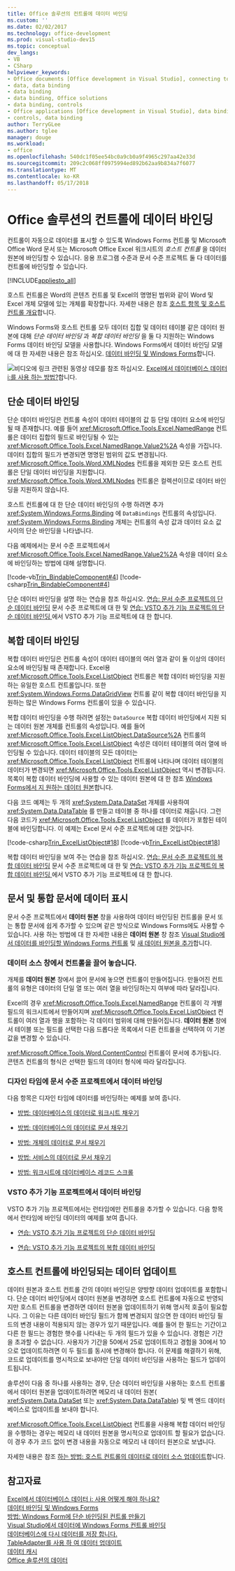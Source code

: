 ```yaml
---
title: Office 솔루션의 컨트롤에 데이터 바인딩
ms.custom: ''
ms.date: 02/02/2017
ms.technology: office-development
ms.prod: visual-studio-dev15
ms.topic: conceptual
dev_langs:
- VB
- CSharp
helpviewer_keywords:
- Office documents [Office development in Visual Studio], connecting to data
- data, data binding
- data binding
- data binding, Office solutions
- data binding, controls
- Office applications [Office development in Visual Studio], data binding
- controls, data binding
author: TerryGLee
ms.author: tglee
manager: douge
ms.workload:
- office
ms.openlocfilehash: 540dc1f05ee54bc0a9cb0a9f4965c297aa42e33d
ms.sourcegitcommit: 209c2c068ff0975994ed892b62aa9b834a7f6077
ms.translationtype: MT
ms.contentlocale: ko-KR
ms.lasthandoff: 05/17/2018
---
```

# <a name="bind-data-to-controls-in-office-solutions"></a>Office 솔루션의 컨트롤에 데이터 바인딩
  컨트롤이 자동으로 데이터를 표시할 수 있도록 Windows Forms 컨트롤 및 Microsoft Office Word 문서 또는 Microsoft Office Excel 워크시트의 *호스트 컨트롤* 을 데이터 원본에 바인딩할 수 있습니다. 응용 프로그램 수준과 문서 수준 프로젝트 둘 다 데이터를 컨트롤에 바인딩할 수 있습니다.  
  
 [!INCLUDE[appliesto_all](../vsto/includes/appliesto-all-md.md)]  
  
 호스트 컨트롤은 Word의 콘텐츠 컨트롤 및 Excel의 명명된 범위와 같이 Word 및 Excel 개체 모델에 있는 개체를 확장합니다. 자세한 내용은 참조 [호스트 항목 및 호스트 컨트롤 개요](../vsto/host-items-and-host-controls-overview.md)합니다.  
  
 Windows Forms와 호스트 컨트롤 모두 데이터 집합 및 데이터 테이블 같은 데이터 원본에 대해 *단순 데이터 바인딩* 과 *복합 데이터 바인딩* 을 둘 다 지원하는 Windows Forms 데이터 바인딩 모델을 사용합니다. Windows Forms에서 데이터 바인딩 모델에 대 한 자세한 내용은 참조 하십시오. [데이터 바인딩 및 Windows Forms](/dotnet/framework/winforms/data-binding-and-windows-forms)합니다.  
  
 ![비디오에 링크](../vsto/media/playvideo.gif "비디오에 링크") 관련된 동영상 데모를 참조 하십시오. [Excel에서 데이터베이스 데이터 i:를 사용 하는 방법?](http://go.microsoft.com/fwlink/?LinkID=130287)합니다.  
  
## <a name="simple-data-binding"></a>단순 데이터 바인딩  
 단순 데이터 바인딩은 컨트롤 속성이 데이터 테이블의 값 등 단일 데이터 요소에 바인딩될 때 존재합니다. 예를 들어 <xref:Microsoft.Office.Tools.Excel.NamedRange> 컨트롤은 데이터 집합의 필드로 바인딩될 수 있는 <xref:Microsoft.Office.Tools.Excel.NamedRange.Value2%2A> 속성을 가집니다. 데이터 집합의 필드가 변경되면 명명된 범위의 값도 변경됩니다. <xref:Microsoft.Office.Tools.Word.XMLNodes> 컨트롤을 제외한 모든 호스트 컨트롤은 단일 데이터 바인딩을 지원합니다. <xref:Microsoft.Office.Tools.Word.XMLNodes> 컨트롤은 컬렉션이므로 데이터 바인딩을 지원하지 않습니다.  
  
 호스트 컨트롤에 대 한 단순 데이터 바인딩의 수행 하려면 추가 <xref:System.Windows.Forms.Binding> 에 `DataBindings` 컨트롤의 속성입니다. <xref:System.Windows.Forms.Binding> 개체는 컨트롤의 속성 값과 데이터 요소 값 사이의 단순 바인딩을 나타냅니다.  
  
 다음 예제에서는 문서 수준 프로젝트에서 <xref:Microsoft.Office.Tools.Excel.NamedRange.Value2%2A> 속성을 데이터 요소에 바인딩하는 방법에 대해 설명합니다.  
  
 [!code-vb[Trin_BindableComponent#4](../vsto/codesnippet/VisualBasic/Trin_BindableComponent/Sheet1.vb#4)]
 [!code-csharp[Trin_BindableComponent#4](../vsto/codesnippet/CSharp/Trin_BindableComponent/Sheet1.cs#4)]  
  
 단순 데이터 바인딩을 설명 하는 연습을 참조 하십시오. [연습: 문서 수준 프로젝트의 단순 데이터 바인딩](../vsto/walkthrough-simple-data-binding-in-a-document-level-project.md) 문서 수준 프로젝트에 대 한 및 [연습: VSTO 추가 기능 프로젝트의 단순 데이터 바인딩 ](../vsto/walkthrough-simple-data-binding-in-vsto-add-in-project.md) 에서 VSTO 추가 기능 프로젝트에 대 한 합니다.  
  
## <a name="complex-data-binding"></a>복합 데이터 바인딩  
 복합 데이터 바인딩은 컨트롤 속성이 데이터 테이블의 여러 열과 같이 둘 이상의 데이터 요소에 바인딩될 때 존재합니다. Excel용 <xref:Microsoft.Office.Tools.Excel.ListObject> 컨트롤은 복합 데이터 바인딩을 지원하는 유일한 호스트 컨트롤입니다. 또한 <xref:System.Windows.Forms.DataGridView> 컨트롤 같이 복합 데이터 바인딩을 지원하는 많은 Windows Forms 컨트롤이 있을 수 있습니다.  
  
 복합 데이터 바인딩을 수행 하려면 설정는 `DataSource` 복합 데이터 바인딩에서 지원 되는 데이터 원본 개체를 컨트롤의 속성입니다. 예를 들어 <xref:Microsoft.Office.Tools.Excel.ListObject.DataSource%2A> 컨트롤의 <xref:Microsoft.Office.Tools.Excel.ListObject> 속성은 데이터 테이블의 여러 열에 바인딩될 수 있습니다. 데이터 테이블의 모든 데이터는 <xref:Microsoft.Office.Tools.Excel.ListObject> 컨트롤에 나타나며 데이터 테이블의 데이터가 변경되면 <xref:Microsoft.Office.Tools.Excel.ListObject> 역시 변경됩니다. 목록이 복합 데이터 바인딩에 사용할 수 있는 데이터 원본에 대 한 참조 [Windows Forms에서 지 원하는 데이터 원본](/dotnet/framework/winforms/data-sources-supported-by-windows-forms)합니다.  
  
 다음 코드 예제는 두 개의 <xref:System.Data.DataSet> 개체를 사용하여 <xref:System.Data.DataTable> 를 만들고 테이블 중 하나를 데이터로 채웁니다. 그런 다음 코드가 <xref:Microsoft.Office.Tools.Excel.ListObject> 를 데이터가 포함된 테이블에 바인딩합니다. 이 예제는 Excel 문서 수준 프로젝트에 대한 것입니다.  
  
 [!code-csharp[Trin_ExcelListObject#18](../vsto/codesnippet/CSharp/Trin_ExcelListObject/Trin_ExcelListObject.cs#18)]
 [!code-vb[Trin_ExcelListObject#18](../vsto/codesnippet/VisualBasic/Trin_ExcelListObject/Sheet1.vb#18)]  
  
 복합 데이터 바인딩을 보여 주는 연습을 참조 하십시오. [연습: 문서 수준 프로젝트의 복합 데이터 바인딩](../vsto/walkthrough-complex-data-binding-in-a-document-level-project.md) 문서 수준 프로젝트에 대 한 및 [연습: VSTO 추가 기능 프로젝트의 복합 데이터 바인딩 ](../vsto/walkthrough-complex-data-binding-in-vsto-add-in-project.md) 에서 VSTO 추가 기능 프로젝트에 대 한 합니다.  
  
## <a name="display-data-in-documents-and-workbooks"></a>문서 및 통합 문서에 데이터 표시  
 문서 수준 프로젝트에서 **데이터 원본** 창을 사용하여 데이터 바인딩된 컨트롤을 문서 또는 통합 문서에 쉽게 추가할 수 있으며 같은 방식으로 Windows Forms에도 사용할 수 있습니다. 사용 하는 방법에 대 한 자세한 내용은 **데이터 원본** 창 참조 [Visual Studio에서 데이터를 바인딩할 Windows Forms 컨트롤](../data-tools/bind-windows-forms-controls-to-data-in-visual-studio.md) 및 [새 데이터 원본을 추가](../data-tools/add-new-data-sources.md)합니다.  
  
### <a name="drag-controls-from-the-data-sources-window"></a>데이터 소스 창에서 컨트롤을 끌어 놓습니다.  
 개체를 **데이터 원본** 창에서 끌어 문서에 놓으면 컨트롤이 만들어집니다. 만들어진 컨트롤의 유형은 데이터의 단일 열 또는 여러 열을 바인딩하는지 여부에 따라 달라집니다.  
  
 Excel의 경우 <xref:Microsoft.Office.Tools.Excel.NamedRange> 컨트롤이 각 개별 필드의 워크시트에서 만들어지며 <xref:Microsoft.Office.Tools.Excel.ListObject> 컨트롤이 여러 열과 행을 포함하는 각 데이터 범위에 대해 만들어집니다. **데이터 원본** 창에서 테이블 또는 필드를 선택한 다음 드롭다운 목록에서 다른 컨트롤을 선택하여 이 기본값을 변경할 수 있습니다.  
  
 <xref:Microsoft.Office.Tools.Word.ContentControl> 컨트롤이 문서에 추가됩니다. 콘텐츠 컨트롤의 형식은 선택한 필드의 데이터 형식에 따라 달라집니다.  
  
### <a name="bind-data-in-document-level-projects-at-design-time"></a>디자인 타임에 문서 수준 프로젝트에서 데이터 바인딩  
 다음 항목은 디자인 타임에 데이터를 바인딩하는 예제를 보여 줍니다.  
  
-   [방법: 데이터베이스의 데이터로 워크시트 채우기](../vsto/how-to-populate-worksheets-with-data-from-a-database.md)  
  
-   [방법: 데이터베이스의 데이터로 문서 채우기](../vsto/how-to-populate-documents-with-data-from-a-database.md)  
  
-   [방법: 개체의 데이터로 문서 채우기](../vsto/how-to-populate-documents-with-data-from-objects.md)  
  
-   [방법: 서비스의 데이터로 문서 채우기](../vsto/how-to-populate-documents-with-data-from-services.md)  
  
-   [방법: 워크시트에 데이터베이스 레코드 스크롤](../vsto/how-to-scroll-through-database-records-in-a-worksheet.md)  
  
### <a name="bind-data-in-vsto-add-in-projects"></a>VSTO 추가 기능 프로젝트에서 데이터 바인딩  
 VSTO 추가 기능 프로젝트에서는 런타임에만 컨트롤을 추가할 수 있습니다. 다음 항목에서 런타임에 바인딩 데이터의 예제를 보여 줍니다.  
  
-   [연습: VSTO 추가 기능 프로젝트의 단순 데이터 바인딩](../vsto/walkthrough-simple-data-binding-in-vsto-add-in-project.md)  
  
-   [연습: VSTO 추가 기능 프로젝트의 복합 데이터 바인딩](../vsto/walkthrough-complex-data-binding-in-vsto-add-in-project.md)  
  
## <a name="update-data-that-is-bound-to-host-controls"></a>호스트 컨트롤에 바인딩되는 데이터 업데이트  
 데이터 원본과 호스트 컨트롤 간의 데이터 바인딩은 양방향 데이터 업데이트를 포함합니다. 단순 데이터 바인딩에서 데이터 원본을 변경하면 호스트 컨트롤에 자동으로 반영되지만 호스트 컨트롤을 변경하면 데이터 원본을 업데이트하기 위해 명시적 호출이 필요합니다. 그 이유는 다른 데이터 바인딩 필드가 함께 변경되지 않으면 한 데이터 바인딩 필드의 변경 내용이 적용되지 않는 경우가 있기 때문입니다. 예를 들어 한 필드는 기간이고 다른 한 필드는 경험한 햇수를 나타내는 두 개의 필드가 있을 수 있습니다. 경험은 기간을 초과할 수 없습니다. 사용자가 기간을 50에서 25로 업데이트하고 경험을 30에서 10으로 업데이트하려면 이 두 필드를 동시에 변경해야 합니다. 이 문제를 해결하기 위해, 코드로 업데이트를 명시적으로 보내야만 단일 데이터 바인딩을 사용하는 필드가 업데이트됩니다.  
  
 솔루션이 다음 중 하나를 사용하는 경우, 단순 데이터 바인딩을 사용하는 호스트 컨트롤에서 데이터 원본을 업데이트하려면 메모리 내 데이터 원본( <xref:System.Data.DataSet> 또는 <xref:System.Data.DataTable>) 및 백 엔드 데이터베이스로 업데이트를 보내야 합니다.  
  
 <xref:Microsoft.Office.Tools.Excel.ListObject> 컨트롤을 사용해 복합 데이터 바인딩을 수행하는 경우는 메모리 내 데이터 원본을 명시적으로 업데이트 할 필요가 없습니다. 이 경우 추가 코드 없이 변경 내용을 자동으로 메모리 내 데이터 원본으로 보냅니다.  
  
 자세한 내용은 참조 [하는 방법: 호스트 컨트롤의 데이터로 데이터 소스 업데이트](../vsto/how-to-update-a-data-source-with-data-from-a-host-control.md)합니다.  
  
## <a name="see-also"></a>참고자료  
 [Excel에서 데이터베이스 데이터 i: 사용 어떻게 해야 하나요?](http://go.microsoft.com/fwlink/?LinkID=130287)   
 [데이터 바인딩 및 Windows Forms](/dotnet/framework/winforms/data-binding-and-windows-forms)   
 [방법: Windows Form에 단순 바인딩된 컨트롤 만들기](/dotnet/framework/winforms/how-to-create-a-simple-bound-control-on-a-windows-form)   
 [Visual Studio에서 데이터에 Windows Forms 컨트롤 바인딩](../data-tools/bind-windows-forms-controls-to-data-in-visual-studio.md)   
 [데이터베이스에 다시 데이터를 저장 합니다.](../data-tools/save-data-back-to-the-database.md)    
 [TableAdapter를 사용 하 여 데이터 업데이트](../data-tools/update-data-by-using-a-tableadapter.md)    
 [데이터 캐시](../vsto/caching-data.md)   
 [Office 솔루션의 데이터](../vsto/data-in-office-solutions.md)  
  
  